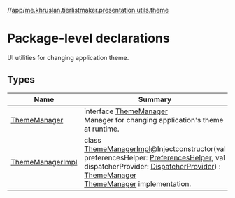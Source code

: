 //[app](../../index.md)/[me.khruslan.tierlistmaker.presentation.utils.theme](index.md)

# Package-level declarations

UI utilities for changing application theme.

## Types

| Name | Summary |
|---|---|
| [ThemeManager](-theme-manager/index.md) | interface [ThemeManager](-theme-manager/index.md)<br>Manager for changing application's theme at runtime. |
| [ThemeManagerImpl](-theme-manager-impl/index.md) | class [ThemeManagerImpl](-theme-manager-impl/index.md)@Injectconstructor(val preferencesHelper: [PreferencesHelper](../me.khruslan.tierlistmaker.data.providers.database/-preferences-helper/index.md), val dispatcherProvider: [DispatcherProvider](../me.khruslan.tierlistmaker.data.providers.dispatchers/-dispatcher-provider/index.md)) : [ThemeManager](-theme-manager/index.md)<br>[ThemeManager](-theme-manager/index.md) implementation. |
